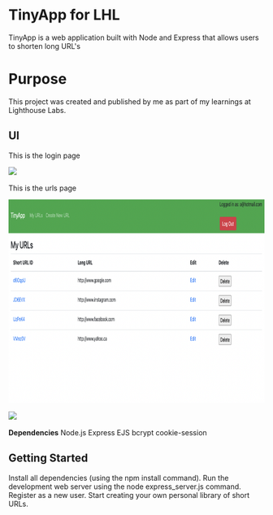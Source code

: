 # TinyApp for LHL

TinyApp is a web application built with Node and Express that allows users to shorten long URL's

# Purpose

This project was created and published by me as part of my learnings at Lighthouse Labs.

## UI

<p>This is the login page</p>

<img src = "docs/login-page-medium.jp" width = auto height = 400 >

<br>

<p>This is the urls page</p>

<img src = "docs/urls-page-large.png" width = auto height = 400 >

![](urls-page.png)

**Dependencies**
Node.js
Express
EJS
bcrypt
cookie-session

## Getting Started

Install all dependencies (using the npm install command).
Run the development web server using the node express_server.js command.
Register as a new user.
Start creating your own personal library of short URLs.
